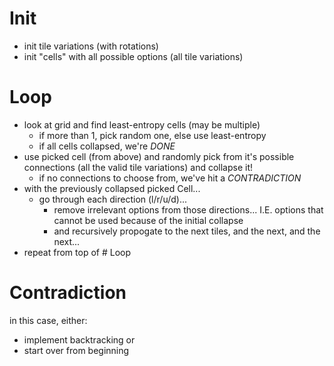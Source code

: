 
# Init
- init tile variations (with rotations)
- init "cells" with all possible options (all tile variations)

# Loop
- look at grid and find least-entropy cells (may be multiple)
    - if more than 1, pick random one, else use least-entropy
    - if all cells collapsed, we're *DONE*
- use picked cell (from above) and randomly pick from it's possible connections (all the valid tile variations) and collapse it!
    - if no connections to choose from, we've hit a *CONTRADICTION*
- with the previously collapsed picked Cell...
    - go through each direction (l/r/u/d)...
        - remove irrelevant options from those directions... I.E. options that cannot be used because of the initial collapse
        - and recursively propogate to the next tiles, and the next, and the next...
- repeat from top of # Loop
    





# Contradiction
in this case, either:
- implement backtracking
or
- start over from beginning 